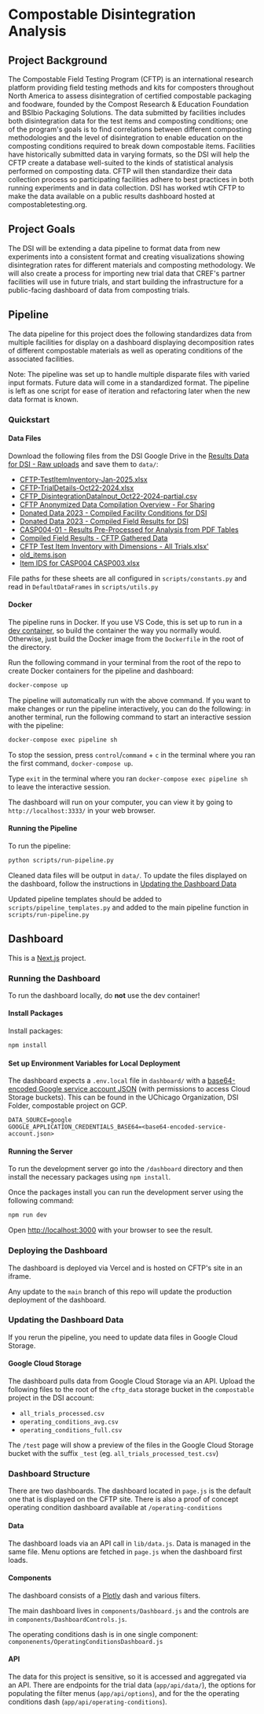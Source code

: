 # Compostable Disintegration Analysis

## Project Background

The Compostable Field Testing Program (CFTP) is an international research platform providing field testing methods and kits for composters throughout North America to assess disintegration of certified compostable packaging and foodware, founded by the Compost Research & Education Foundation and BSIbio Packaging Solutions. The data submitted by facilities includes both disintegration data for the test items and composting conditions; one of the program's goals is to find correlations between different composting methodologies and the level of disintegration to enable education on the composting conditions required to break down compostable items. Facilities have historically submitted data in varying formats, so the DSI will help the CFTP create a database well-suited to the kinds of statistical analysis performed on composting data. CFTP will then standardize their data collection process so participating facilities adhere to best practices in both running experiments and in data collection. DSI has worked wtih CFTP to make the data available on a public results dashboard hosted at compostabletesting.org.

## Project Goals

The DSI will be extending a data pipeline to format data from new experiments into a consistent format and creating visualizations showing disintegration rates for different materials and composting methodology. We will also create a process for importing new trial data that CREF's partner facilities will use in future trials, and start building the infrastructure for a public-facing dashboard of data from composting trials.

## Pipeline
The data pipeline for this project does the following standardizes data from multiple facilities for display on a dashboard displaying decomposition rates of different compostable materials as well as operating conditions of the associated facilities.

Note: The pipeline was set up to handle multiple disparate files with varied input formats. Future data will come in a standardized format. The pipeline is left as one script for ease of iteration and refactoring later when the new data format is known.

### Quickstart

#### Data Files
Download the following files from the DSI Google Drive in the [Results Data for DSI - Raw uploads](https://drive.google.com/drive/folders/1B8aRIF1lWDKfeqlDTkG2y1ERZFD-A8JK?usp=sharing) and save them to ```data/```:

- [CFTP-TestItemInventory-Jan-2025.xlsx](https://docs.google.com/spreadsheets/d/1GgRFcWWcPEBfH6N4v15wiB_g4pGz_b9y/edit?gid=1380270313#gid=1380270313)
- [CFTP-TrialDetails-Oct22-2024.xlsx](https://docs.google.com/spreadsheets/d/1-djc8F_4fdzZOj3tXZSc1vDL0slUK02Q/edit?gid=1192858019#gid=1192858019)
- [CFTP_DisintegrationDataInput_Oct22-2024-partial.csv](https://drive.google.com/file/d/1QGCmImE8TIyBzD8JpqGo9TCN68k3Efc6/view?usp=drive_link)
- [CFTP Anonymized Data Compilation Overview - For Sharing](https://docs.google.com/spreadsheets/d/1GsbN9AexDb0j-Hqzz8z3kO4zC5v60ptx)
- [Donated Data 2023 - Compiled Facility Conditions for DSI](https://docs.google.com/spreadsheets/d/1-UGcOJ3Jy2Oe37hy9m8p2IjeHSTuBqeF)
- [Donated Data 2023 - Compiled Field Results for DSI](https://docs.google.com/spreadsheets/d/1XwYxdEhrpOxS6_nSf9yARWI-mLswrIBv)
- [CASP004-01 - Results Pre-Processed for Analysis from PDF Tables](https://docs.google.com/spreadsheets/d/1GfYaqgqx85qq5XM__0D1IfbMomGsLdmQ)
- [Compiled Field Results - CFTP Gathered Data](https://docs.google.com/spreadsheets/d/1EqRhb09hcXc9SW99vrj5aVUdYHicmUoU)
- [CFTP Test Item Inventory with Dimensions - All Trials.xlsx'](https://docs.google.com/spreadsheets/d/12deXRBI7_856FIuiu5ZgM_W19llAHD42/edit?usp=drive_link&ouid=102107591581911420296&rtpof=true&sd=true)
- [old_items.json](https://drive.google.com/file/d/11w1jwuF4Y3ZuBXppYWV11MKiDkXmsvOz/view?usp=sharing)
- [Item IDS for CASP004 CASP003.xlsx](https://docs.google.com/spreadsheets/d/1U8dds3eiUFNxQNzLYvYay1KxVqd9mpAR)

File paths for these sheets are all configured in ```scripts/constants.py``` and read in `DefaultDataFrames` in ```scripts/utils.py```


#### Docker
The pipeline runs in Docker. If you use VS Code, this is set up to run in a [dev container](https://code.visualstudio.com/docs/devcontainers/containers), so build the container the way you normally would. Otherwise, just build the Docker image from the ```Dockerfile``` in the root of the directory.

Run the following command in your terminal from the root of the repo to create Docker containers for the pipeline and dashboard:
```sh
docker-compose up
```

The pipeline will automatically run with the above command. If you want to make changes or run the pipeline interactively, you can do the following: in another terminal, run the following command to start an interactive session with the pipeline:
```sh
docker-compose exec pipeline sh
```

To stop the session, press `control`/`command` + `c` in the terminal where you ran the first command, `docker-compose up`.

Type `exit` in the terminal where you ran `docker-compose exec pipeline sh` to leave the interactive session.

The dashboard will run on your computer, you can view it by going to `http://localhost:3333/` in your web browser.
#### Running the Pipeline
To run the pipeline:

```sh
python scripts/run-pipeline.py
```

Cleaned data files will be output in ```data/```. To update the files displayed on the dashboard, follow the instructions in [Updating the Dashboard Data](#updating-the-dashboard-data)

Updated pipeline templates should be added to `scripts/pipeline_templates.py` and added to the main pipeline function in `scripts/run-pipeline.py`

## Dashboard
This is a [Next.js](https://nextjs.org/) project.

### Running the Dashboard
To run the dashboard locally, do **not** use the dev container!

#### Install Packages
Install packages:
```bash
npm install
```

#### Set up Environment Variables for Local Deployment
The dashboard expects a ```.env.local``` file in ```dashboard/``` with a [base64-encoded Google service account JSON](https://www.serverlab.ca/tutorials/linux/administration-linux/how-to-base64-encode-and-decode-from-command-line/) (with permissions to access Cloud Storage buckets). This can be found in the UChicago Organization, DSI Folder, compostable project on GCP.

```
DATA_SOURCE=google
GOOGLE_APPLICATION_CREDENTIALS_BASE64=<base64-encoded-service-account.json>
```

#### Running the Server

To run the development server go into the `/dashboard` directory and then install the necessary packages using `npm install`.

Once the packages install you can run the development server using the following command:

```bash
npm run dev
```

Open [http://localhost:3000](http://localhost:3000) with your browser to see the result.

### Deploying the Dashboard
The dashboard is deployed via Vercel and is hosted on CFTP's site in an iframe.

Any update to the ```main``` branch of this repo will update the production deployment of the dashboard.

### Updating the Dashboard Data
If you rerun the pipeline, you need to update data files in Google Cloud Storage.

#### Google Cloud Storage
The dashboard pulls data from Google Cloud Storage via an API. Upload the following files to the root of the ```cftp_data``` storage bucket in the ```compostable``` project in the DSI account:
- ```all_trials_processed.csv```
- ```operating_conditions_avg.csv```
- ```operating_conditions_full.csv```

The `/test` page will show a preview of the files in the Google Cloud Storage bucket with the suffix `_test` (eg. `all_trials_processed_test.csv`)

### Dashboard Structure

There are two dashboards. The dashboard located in ```page.js``` is the default one that is displayed on the CFTP site. There is also a proof of concept operating condition dashboard available at ```/operating-conditions```

#### Data
The dashboard loads via an API call in ```lib/data.js```. Data is managed in the same file. Menu options are fetched in ```page.js``` when the dashboard first loads.

#### Components
The dashboard consists of a [Plotly](https://plotly.com/javascript/) dash and various filters.

The main dashboard lives in ```components/Dashboard.js``` and the controls are in ```components/DashboardControls.js```.

The operating conditions dash is in one single component: ```componenents/OperatingConditionsDashboard.js```

#### API
The data for this project is sensitive, so it is accessed and aggregated via an API. There are endpoints for the trial data (```app/api/data/```), the options for populating the filter menus (```app/api/options```), and for the the operating conditions dash (```app/api/operating-conditions```).
